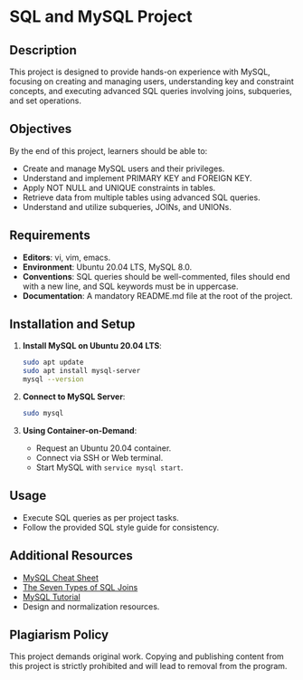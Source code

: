 # SQL and MySQL Project

## Description

This project is designed to provide hands-on experience with MySQL, focusing on creating and managing users, understanding key and constraint concepts, and executing advanced SQL queries involving joins, subqueries, and set operations.

## Objectives

By the end of this project, learners should be able to:
- Create and manage MySQL users and their privileges.
- Understand and implement PRIMARY KEY and FOREIGN KEY.
- Apply NOT NULL and UNIQUE constraints in tables.
- Retrieve data from multiple tables using advanced SQL queries.
- Understand and utilize subqueries, JOINs, and UNIONs.

## Requirements

- **Editors**: vi, vim, emacs.
- **Environment**: Ubuntu 20.04 LTS, MySQL 8.0.
- **Conventions**: SQL queries should be well-commented, files should end with a new line, and SQL keywords must be in uppercase.
- **Documentation**: A mandatory README.md file at the root of the project.

## Installation and Setup

1. **Install MySQL on Ubuntu 20.04 LTS**:
   ```bash
   sudo apt update
   sudo apt install mysql-server
   mysql --version
   ```

2. **Connect to MySQL Server**:
   ```bash
   sudo mysql
   ```

3. **Using Container-on-Demand**:
   - Request an Ubuntu 20.04 container.
   - Connect via SSH or Web terminal.
   - Start MySQL with `service mysql start`.

## Usage

- Execute SQL queries as per project tasks.
- Follow the provided SQL style guide for consistency.

## Additional Resources

- [MySQL Cheat Sheet](#)
- [The Seven Types of SQL Joins](#)
- [MySQL Tutorial](#)
- Design and normalization resources.

## Plagiarism Policy

This project demands original work. Copying and publishing content from this project is strictly prohibited and will lead to removal from the program.
